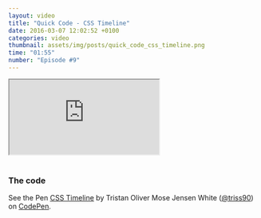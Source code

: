 ```yaml
---
layout: video
title: "Quick Code - CSS Timeline"
date: 2016-03-07 12:02:52 +0100
categories: video
thumbnail: assets/img/posts/quick_code_css_timeline.png
time: "01:55"
number: "Episode #9"
---
```


<div class="responsive-video">
   <iframe src="https://www.youtube.com/embed/3qNgNs_ziJk"></iframe>
</div>

<br>

### The code

<p data-height="350" data-theme-id="16012" data-slug-hash="RraEmM" data-default-tab="result" data-user="triss90" class='codepen'>See the Pen <a href='http://codepen.io/triss90/pen/RraEmM/'>CSS Timeline</a> by Tristan Oliver Mose Jensen White (<a href='http://codepen.io/triss90'>@triss90</a>) on <a href='http://codepen.io'>CodePen</a>.</p>
<script async src="//assets.codepen.io/assets/embed/ei.js"></script>
